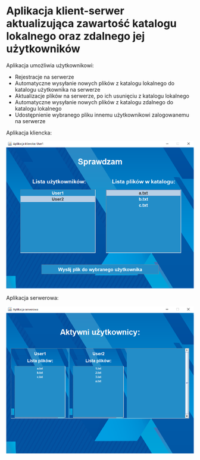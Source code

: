 # Aplikacja klient-serwer aktualizująca zawartość katalogu lokalnego oraz zdalnego jej użytkowników

Aplikacja umożliwia użytkownikowi:

* Rejestracje na serwerze
* Automatyczne wysyłanie nowych plików z katalogu lokalnego do katalogu użytkownika na serwerze
* Aktualizacje plików na serwerze, po ich usunięciu z katalogu lokalnego
* Automatyczne wysyłanie nowych plików z katalogu zdalnego do katalogu lokalnego
* Udostępnienie wybranego pliku innemu użytkownikowi zalogowanemu na serwerze

Aplikacja kliencka:

![Aplikacja kliencka](Client.png)

Aplikacja serwerowa:

![Aplikacja serwerowa](Server.png)
